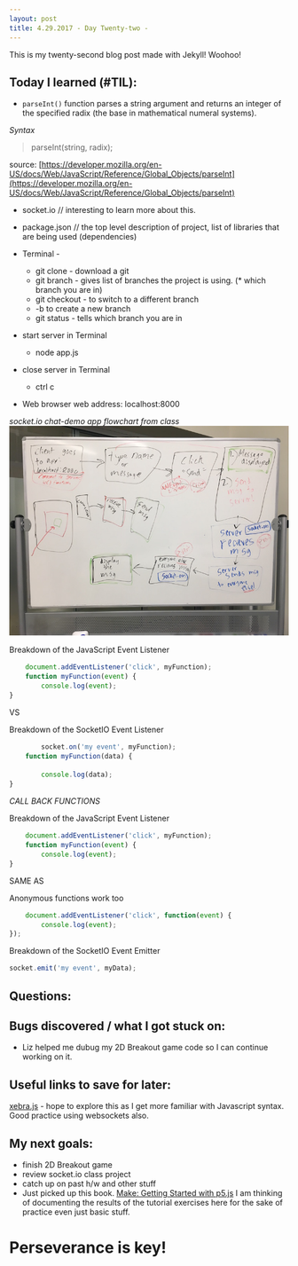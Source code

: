 ```yaml
---
layout: post
title: 4.29.2017 - Day Twenty-two - 
---
```


This is my twenty-second blog post made with Jekyll! Woohoo! 

## Today I learned (#TIL):   

- `parseInt()` function parses a string argument and returns an integer of the specified radix (the base in mathematical numeral systems).

_Syntax_
> parseInt(string, radix);

source:  [https://developer.mozilla.org/en-US/docs/Web/JavaScript/Reference/Global_Objects/parseInt](https://developer.mozilla.org/en-US/docs/Web/JavaScript/Reference/Global_Objects/parseInt)

- socket.io  // interesting to learn more about this.

- package.json // the top level description of project, list of libraries that are being used (dependencies)

- Terminal - 
    * git clone - download a git
    * git branch - gives list of branches the project is using. (* which branch you are in)
    * git checkout - to switch to a different branch
    * -b to create a new branch
    * git status - tells which branch you are in

- start server in Terminal
    * node app.js
- close server in Terminal
    * ctrl c 

- Web browser web address:  localhost:8000

_socket.io chat-demo app flowchart from class_
![socketio_flowchart](/images/socketio_flowchart.jpg)

Breakdown of the JavaScript Event Listener
```javascript
    document.addEventListener('click', myFunction);
    function myFunction(event) {
        console.log(event);
}
```
VS

Breakdown of the SocketIO Event Listener
```javascript
        socket.on('my event', myFunction);
    function myFunction(data) {

        console.log(data);
}
```



_CALL BACK FUNCTIONS_

Breakdown of the JavaScript Event Listener
```javascript
    document.addEventListener('click', myFunction);
    function myFunction(event) {
        console.log(event);
}
```

SAME AS

Anonymous functions work too
```javascript
    document.addEventListener('click', function(event) {
        console.log(event);
});
```



Breakdown of the SocketIO Event Emitter
```javascript
socket.emit('my event', myData);
```

## Questions:


## Bugs discovered / what I got stuck on:

- Liz helped me dubug my 2D Breakout game code so I can continue working on it.  

## Useful links to save for later:

[xebra.js](https://cycling74.github.io/xebra.js/) - hope to explore this as I get more familiar with Javascript syntax.  Good practice using websockets also. 


## My next goals:

- finish 2D Breakout game
- review socket.io class project
- catch up on past h/w and other stuff
- Just picked up this book.  [Make:  Getting Started with p5.js](https://p5js.org/books/)
I am thinking of documenting the results of the tutorial exercises here for the sake of practice even just basic stuff. 


# Perseverance is key!







